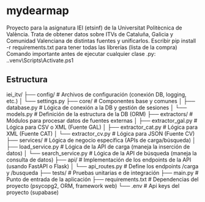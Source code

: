 # mydearmap

Proyecto para la asignatura IEI (etsinf) de la Universitat Politècnica de València.
Trata de obtener datos sobre ITVs de Cataluña, Galicia y Comunidad Valenciana de distintas fuentes y unificarlos.
Escribir pip install -r requirements.txt para tener todas las librerías (lista de la compra)
Comando importante antes de ejecutar cualquier clase .py: .\.venv\Scripts\Activate.ps1


## Estructura

iei_itv/
├── config/                  # Archivos de configuración (conexión DB, logging, etc.)
│   └── settings.py
├── core/                    # Componentes base y comunes
│   ├── database.py          # Lógica de conexión a la DB y gestión de sesiones
│   └── models.py            # Definición de la estructura de la DB (ORM)
├── extractors/              # Módulos para procesar datos de fuentes externas
│   ├── extractor_gal.py     # Lógica para CSV o XML (Fuente GAL)
│   ├── extractor_cat.py     # Lógica para XML (Fuente CAT)
│   └── extractor_cv.py      # Lógica para JSON (Fuente CV)
├── services/                # Lógica de negocio específica (APIs de carga/búsqueda)
│   ├── load_service.py      # Lógica de la API de carga (maneja la inserción de datos)
│   └── search_service.py    # Lógica de la API de búsqueda (maneja la consulta de datos)
├── api/                     # Implementación de los endpoints de la API (usando FastAPI o Flask)
│   └── api_routes.py        # Define los endpoints /carga y /busqueda
├── tests/                   # Pruebas unitarias e de integración
├── main.py                  # Punto de entrada de la aplicación
├── requirements.txt         # Dependencias del proyecto (psycopg2, ORM, framework web)
└── .env                     # Api keys del proyecto (supabase)